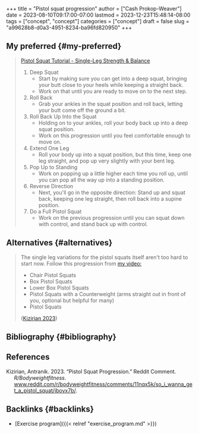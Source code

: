 +++
title = "Pistol squat progression"
author = ["Cash Prokop-Weaver"]
date = 2023-08-10T09:17:00-07:00
lastmod = 2023-12-23T15:48:14-08:00
tags = ["concept", "concept"]
categories = ["concept"]
draft = false
slug = "a99628b8-d0a3-4951-8234-ba96fd820950"
+++

## My preferred {#my-preferred}

> [Pistol Squat Tutorial - Single-Leg Strength &amp; Balance](https://youtube.com/watch?v=Yi0XP1ty4C0)
>
> 1.  Deep Squat
>     -   Start by making sure you can get into a deep squat, bringing your butt close to your heels while keeping a straight back.
>     -   Work on that until you are ready to move on to the next step.
> 2.  Roll Back
>     -   Grab your ankles in the squat position and roll back, letting your butt come off the ground a bit.
> 3.  Roll Back Up Into the Squat
>     -   Holding on to your ankles, roll your body back up into a deep squat position.
>     -   Work on this progression until you feel comfortable enough to move on.
> 4.  Extend One Leg
>     -   Roll your body up into a squat position, but this time, keep one leg straight, and pop up very slightly with your bent leg.
> 5.  Pop Up to Standing
>     -   Work on popping up a little higher each time you roll up, until you can pop all the way up into a standing position.
> 6.  Reverse Direction
>     -   Next, you'll go in the opposite direction: Stand up and squat back, keeping one leg straight, then roll back into a supine position.
> 7.  Do a Full Pistol Squat
>     -   Work on the previous progression until you can squat down with control, and stand back up with control.


## Alternatives {#alternatives}

> The single leg variations for the pistol squats itself aren't too hard to start now. Follow this progression from [my video:](https://www.youtube.com/watch?v=t7Oj8-8Htyw)
>
> -   Chair Pistol Squats
> -   Box Pistol Squats
> -   Lower Box Pistol Squats
> -   Pistol Squats with a Counterweight (arms straight out in front of you, optional but helpful for many)
> -   Pistol Squats
>
> (<a href="#citeproc_bib_item_1">Kizirian 2023</a>)


## Bibliography {#bibliography}

## References

<style>.csl-entry{text-indent: -1.5em; margin-left: 1.5em;}</style><div class="csl-bib-body">
  <div class="csl-entry"><a id="citeproc_bib_item_1"></a>Kizirian, Antranik. 2023. “Pistol Squat Progression.” Reddit Comment. <i>R/Bodyweightfitness</i>. <a href="www.reddit.com/r/bodyweightfitness/comments/11nqx5k/so_i_wanna_get_a_pistol_squat/jbovx7b/">www.reddit.com/r/bodyweightfitness/comments/11nqx5k/so_i_wanna_get_a_pistol_squat/jbovx7b/</a>.</div>
</div>



## Backlinks {#backlinks}

-   [Exercise program]({{< relref "exercise_program.md" >}})
